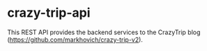 # crazy-trip-api

This REST API provides the backend services to the CrazyTrip blog (https://github.com/markhovich/crazy-trip-v2).
